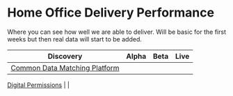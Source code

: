 # Home Office Delivery Performance

Where you can see how well we are able to deliver. Will be basic for the first weeks but then real data will start to be added.

Discovery | Alpha | Beta  | Live
------------ | ------------- | ------------ | -------------
   | [Common Data Matching Platform](Services/cdmp.html)<br>
   [Digital Permissions](Services/digital_permissions.html)
 |  | 

